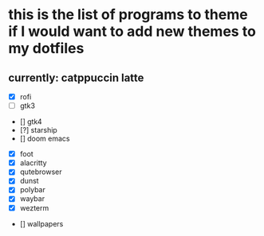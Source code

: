 # this is the list of programs to theme if I would want to add new themes to my dotfiles
## currently: catppuccin latte
- [x] rofi
- [ ] gtk3
- [] gtk4
- [?] starship
- [] doom emacs
- [x] foot
- [x] alacritty
- [x] qutebrowser
- [x] dunst
- [x] polybar
- [x] waybar
- [x] wezterm
- [] wallpapers
